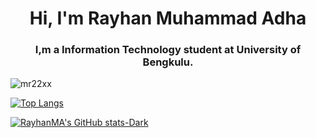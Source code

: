 <h1 align="center">Hi, I'm Rayhan Muhammad Adha</h1>
<h3 align="center">I,m a Information Technology student at University of Bengkulu.</h3>

<p align="left"> <img src="https://komarev.com/ghpvc/?username=mr22xx&label=Profile%20views&color=0e75b6&style=flat" alt="mr22xx" /> </p>


  
[![Top Langs](https://github-readme-stats.vercel.app/api/top-langs/?username=mr22XX&layout=compact&theme=dark#gh-dark-mode-only)](https://github.com/anuraghazra/github-readme-stats#gh-dark-mode-only)


[![RayhanMA's GitHub stats-Dark](https://github-readme-stats.vercel.app/api?username=mr22XX&show_icons=true&theme=dark#gh-dark-mode-only)](https://github.com/anuraghazra/github-readme-stats#gh-dark-mode-only)



